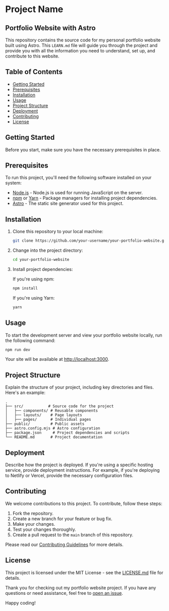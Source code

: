 # Project Name

## Portfolio Website with Astro

This repository contains the source code for my personal portfolio website built using Astro. This `LEARN.md` file will guide you through the project and provide you with all the information you need to understand, set up, and contribute to this website.

## Table of Contents

- [Getting Started](#getting-started)
- [Prerequisites](#prerequisites)
- [Installation](#installation)
- [Usage](#usage)
- [Project Structure](#project-structure)
- [Deployment](#deployment)
- [Contributing](#contributing)
- [License](#license)

## Getting Started

Before you start, make sure you have the necessary prerequisites in place.

## Prerequisites

To run this project, you'll need the following software installed on your system:

- [Node.js](https://nodejs.org/) - Node.js is used for running JavaScript on the server.
- [npm](https://www.npmjs.com/) or [Yarn](https://yarnpkg.com/) - Package managers for installing project dependencies.
- [Astro](https://astro.build/) - The static site generator used for this project.

## Installation

1. Clone this repository to your local machine:

   ```bash
   git clone https://github.com/your-username/your-portfolio-website.git
   ```

2. Change into the project directory:

   ```bash
   cd your-portfolio-website
   ```

3. Install project dependencies:

   If you're using npm:

   ```bash
   npm install
   ```

   If you're using Yarn:

   ```bash
   yarn
   ```

## Usage

To start the development server and view your portfolio website locally, run the following command:

```bash
npm run dev
```

Your site will be available at [http://localhost:3000](http://localhost:3000).

## Project Structure

Explain the structure of your project, including key directories and files. Here's an example:

```
.
├── src/           # Source code for the project
│   ├── components/ # Reusable components
│   ├── layouts/    # Page layouts
│   ├── pages/      # Individual pages
├── public/         # Public assets
├── astro.config.mjs # Astro configuration
├── package.json     # Project dependencies and scripts
└── README.md       # Project documentation
```

## Deployment

Describe how the project is deployed. If you're using a specific hosting service, provide deployment instructions. For example, if you're deploying to Netlify or Vercel, provide the necessary configuration files.

## Contributing

We welcome contributions to this project. To contribute, follow these steps:

1. Fork the repository.
2. Create a new branch for your feature or bug fix.
3. Make your changes.
4. Test your changes thoroughly.
5. Create a pull request to the `main` branch of this repository.

Please read our [Contributing Guidelines](CONTRIBUTING.md) for more details.

## License

This project is licensed under the MIT License - see the [LICENSE.md](LICENSE.md) file for details.


Thank you for checking out my portfolio website project. If you have any questions or need assistance, feel free to [open an issue](https://github.com/your-username/your-portfolio-website/issues).

Happy coding!
